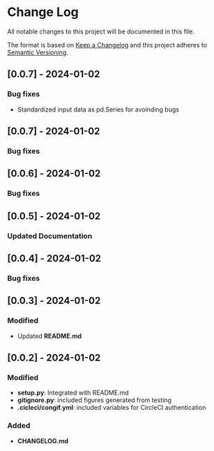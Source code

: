 # Change Log

All notable changes to this project will be documented in this file.

The format is based on [Keep a Changelog](http://keepachangelog.com/)
and this project adheres to [Semantic Versioning](http://semver.org/).

## [0.0.7] - 2024-01-02

### Bug fixes

- Standardized input data as pd.Series for avoinding bugs 

## [0.0.7] - 2024-01-02

### Bug fixes

## [0.0.6] - 2024-01-02

### Bug fixes

## [0.0.5] - 2024-01-02

### Updated Documentation

## [0.0.4] - 2024-01-02

### Bug fixes

## [0.0.3] - 2024-01-02

### Modified

- Updated **README.md**

## [0.0.2] - 2024-01-02

### Modified

- **setup.py**: Integrated with README.md
- **gitignore.py**: included figures generated from testing 
- **.cicleci/congif.yml**: included variables for CircleCI authentication

### Added

- **CHANGELOG.md**
